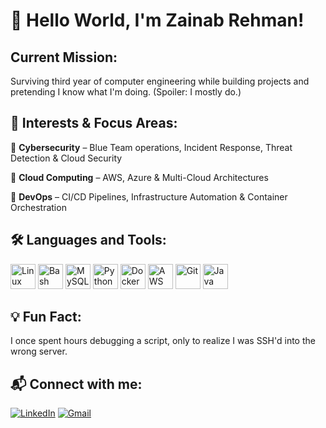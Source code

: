 #  👋 Hello World, I'm Zainab Rehman!

## Current Mission:
Surviving third year of computer engineering while building projects and pretending I know what I'm doing. (Spoiler: I mostly do.)



## 📌 Interests & Focus Areas:

🔹 **Cybersecurity** – Blue Team operations, Incident Response, Threat Detection & Cloud Security  

🔹 **Cloud Computing** – AWS, Azure & Multi-Cloud Architectures  

🔹 **DevOps** – CI/CD Pipelines, Infrastructure Automation & Container Orchestration





## 🛠️ Languages and Tools:

<p align="left">
  <img src="https://cdn.jsdelivr.net/gh/devicons/devicon/icons/linux/linux-original.svg" alt="Linux" width="40" height="40"/>
  <img src="https://cdn.jsdelivr.net/gh/devicons/devicon/icons/bash/bash-original.svg" alt="Bash" width="40" height="40"/>
  <img src="https://cdn.jsdelivr.net/gh/devicons/devicon/icons/mysql/mysql-original-wordmark.svg" alt="MySQL" width="40" height="40"/>  
  <img src="https://cdn.jsdelivr.net/gh/devicons/devicon/icons/python/python-original.svg" alt="Python" width="40" height="40"/>
  <img src="https://cdn.jsdelivr.net/gh/devicons/devicon/icons/docker/docker-original.svg" alt="Docker" width="40" height="40"/>
<img src="https://cdn.jsdelivr.net/gh/devicons/devicon/icons/amazonwebservices/amazonwebservices-original-wordmark.svg" alt="AWS" width="40" height="40"/>
  <img src="https://cdn.jsdelivr.net/gh/devicons/devicon/icons/git/git-original.svg" alt="Git" width="40" height="40"/>
  <img src="https://cdn.jsdelivr.net/gh/devicons/devicon/icons/java/java-original.svg" alt="Java" width="40" height="40"/>
</p>



## 💡 Fun Fact:  
I once spent hours debugging a script, only to realize I was SSH'd into the wrong server. 


## 📬 Connect with me:


[![LinkedIn](https://img.shields.io/badge/LinkedIn-0A66C2?style=for-the-badge&logo=linkedin&logoColor=white)](https://www.linkedin.com/in/zainab-rehman-b469ba293)  [![Gmail](https://img.shields.io/badge/Gmail-D14836?style=for-the-badge&logo=gmail&logoColor=white)](mailto:zainabrehman466@gmail.com)



